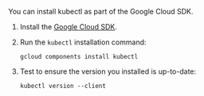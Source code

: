 You can install kubectl as part of the Google Cloud SDK.

1. Install the [Google Cloud SDK](https://cloud.google.com/sdk/).

1. Run the `kubectl` installation command:

   ```shell
   gcloud components install kubectl
   ```

1. Test to ensure the version you installed is up-to-date:

   ```shell
   kubectl version --client
   ```